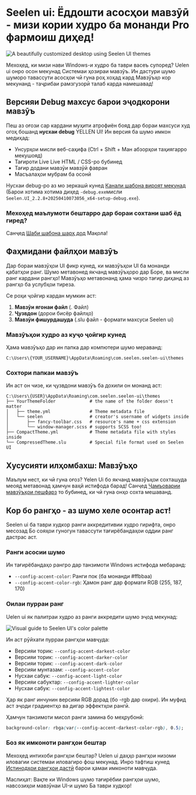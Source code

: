 # Seelen ui: Ёддошти асосҳои мавзӯӣ - мизи кории худро ба монанди Pro фармоиш диҳед!

![A beautifully customized desktop using Seelen UI themes](https://raw.githubusercontent.com/Seelen-Inc/sl-blogs/refs/heads/master/blog/seelen-ui-theme-tutorial/image.png)

Мехоҳед, ки мизи нави Windows-и худро ба таври васеъ супоред? Uelen ui онро осон
мекунад Системаи ҳозираи мавзӯъ. Ин дастури шумо шуморо тавассути асосҳои чӣ
гуна роҳ хоҳад кард Мавзӯъҳо кор мекунанд - таҷрибаи рамзгузорӣ талаб карда
намешавад!

## Версияи Debug махсус барои эҷодкорони мавзӯъ

Пеш аз оғози сар кардани муҳити атрофиён бояд дар бораи махсуси худ огоҳ бошанд
**нусхаи debug** YELLEN UI! Ин версия ба шумо имкон медиҳад:

- Унсурҳои мисли веб-саҳифа (Ctrl + Shift + Ман абзорҳои таҳиягарро мекушояд)
- Тағироти Live Live HTML / CSS-ро бубинед
- Тағир додани мавзӯи мавзӯӣ фавран
- Масъалаҳои мубрам ба осонӣ

Нусхаи debug-ро аз мо зеркашӣ кунед
[Канали шабона вироят мекунад](https://seelen.io/apps/seelen-ui/releases/nightly)
(Барои хотима хотима диҳед `-debug.exe`мисли
`Seelen.UI_2.2.8+20250410073056_x64-setup-debug.exe`).

### Мехоҳед маълумоти бештарро дар бораи сохтани шаб ёд гиред?

Санҷед [Шаби шабона шарҳ дод](https://seelen.io/blog/seelen-ui-nightly) Мақола!

## Фаҳмидани файлҳои мавзӯъ

Дар бораи мавзӯҳои UI фикр кунед, ки мавзӯъҳои UI ба монанди қабатҳои ранг. Шумо
метавонед якчанд мавзӯъҳоро дар Боре, ва мисли ранг кардани рангҳо! Мавзӯъҳо
метавонанд ҳама чизро тағир диҳанд аз рангҳо ба услубҳои тиреза.

Се роҳи ҷойгир кардан мумкин аст:

1. **Мавзӯи ягонаи файл** (. Файл)
2. **Ҷузвдон** (дорои бисёр файлҳо)
3. **Мавзӯи фишурдашуда** (.slu файл - формати махсуси Seelen ui)

### Мавзӯъҳои худро аз куҷо ҷойгир кунед

Ҳама мавзӯъҳо дар ин папка дар компютери шумо мераванд:

```text
C:\Users\{YOUR_USERNAME}\AppData\Roaming\com.seelen.seelen-ui\themes
```

### Сохтори папкаи мавзӯъ

Ин аст он чизе, ки ҷузвдони мавзӯъ ба дохили он монанд аст:

```text
C:\Users\{USER}\AppData\Roaming\com.seelen.seelen-ui\themes
├── YourThemeFolder             # the name of the folder doesn't matter
│   ├── theme.yml               # Theme metadata file
│   └── seelen                  # creator's username of widgets inside
│       ├── fancy-toolbar.css   # resource's name + css extension
│       └── window-manager.scss # supports SCSS too!
├── CompactTheme.yml            # Theme metadata file with styles inside
└── CompressedTheme.slu         # Special file format used on Seelen UI
```

## Хусусияти илҳомбахш: Мавзӯъҳо

Маълум нест, ки чӣ гуна оғоз? Yelen Ui бо якчанд мавзӯъҳои сохташуда меояд
метавонад ҳамчун ваҳй истифода барад! Санҷед
[Ҷамъоварии мавзӯъҳои пешфарз](https://github.com/eythaann/Seelen-UI/tree/master/static/themes)
то бубинед, ки чӣ гуна онҳо сохта мешаванд.

## Кор бо рангҳо - аз шумо хеле осонтар аст!

Seelen ui ба таври худкор ранги аккредитивии худро гирифта, онро месозад Бо
сояҳои гуногун тавассути тағирёбандаҳои оддии ранг дастрас аст.

### Ранги асосии шумо

Ин тағирёбандаҳо рангро дар танзимоти Windows истифода мебаранд:

- `--config-accent-color`: Ранги пок (ба монанди #ffbbaa)
- `--config-accent-color-rgb`: Ҳамон ранг дар формати RGB (255, 187, 170)

### Оилаи пурраи ранг

Uelen ui як палитраи худро аз ранги аккредити шумо эҷод мекунад:

![Visual guide to Seelen UI's color palette](https://raw.githubusercontent.com/Seelen-Inc/sl-blogs/refs/heads/master/blog/seelen-ui-theme-tutorial/colors.png)

Ин аст рӯйхати пурраи рангҳои мавҷуда:

- Версияи торик: `--config-accent-darkest-color`
- Версияи торик: `--config-accent-darker-color`
- Версияи торик: `--config-accent-dark-color`
- Версияи мунтазам: `--config-accent-color`
- Нусхаи сабук: `--config-accent-light-color`
- Версияи сабуктар: `--config-accent-lighter-color`
- Нусхаи сабук: `--config-accent-lightest-color`

Ҳар як ранг инчунин версияи RGB дорад (бо -rgb дар охири). Ин муфид аст эҷоди
градиентҳо ва дигар эффектҳои рангӣ.

Ҳамчун танзимоти мисол ранги замина бо меҳрубонӣ:

```css
background-color: rbga(var(--config-accent-darkest-color-rgb), 0.5);
```

### Боз як имконоти рангҳои бештар

Мехоҳед интихоби рангҳои бештар? Uelen ui даҳҳо рангҳои низоми иловагии системаи
иловагиро фош мекунад. Инро тафтиш кунед
[Истинодҳои рангҳои дастӣ](https://gist.github.com/eythaann/cd9a3cda0206ce23a17f5ea00ec2ba06)
барои ҳамаи имконоти мавҷуда.

Маслиҳат: Вақте ки Windows шумо тағирёбии рангҳои шумо, навсозиҳои мавзӯнаи UI-и
шумо Ба таври худкор!
